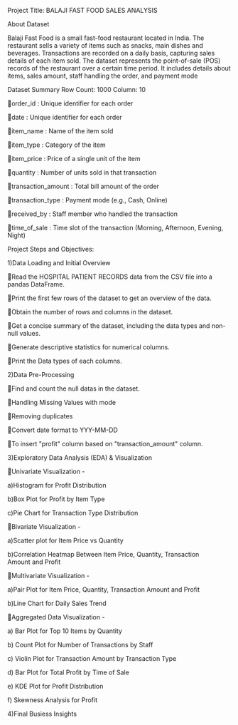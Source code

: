 Project Title: BALAJI FAST FOOD SALES ANALYSIS

About Dataset

Balaji Fast Food is a small fast-food restaurant located in India. The restaurant sells a variety of items such as snacks, main dishes and beverages. Transactions are recorded on a daily basis, capturing sales details of each item sold.
The dataset represents the point-of-sale (POS) records of the restaurant over a certain time period. It includes details about items, sales amount, staff handling the order, and payment mode

Dataset Summary
Row Count: 1000
Column: 10

order_id : Unique identifier for each order

date : Unique identifier for each order

item_name : Name of the item sold

item_type  : Category of the item

item_price  : Price of a single unit of the item

quantity  : Number of units sold in that transaction

transaction_amount  : Total bill amount of the order

transaction_type  : Payment mode (e.g., Cash, Online)

received_by  : Staff member who handled the transaction

time_of_sale : Time slot of the transaction (Morning, Afternoon, Evening, Night)

Project Steps and Objectives: 

1)Data Loading and Initial Overview

Read the HOSPITAL PATIENT RECORDS data from the CSV file into a pandas DataFrame.                   

Print the first few rows of the dataset to get an overview of the data. 

Obtain the number of rows and columns in the dataset. 

Get a concise summary of the dataset, including the data types and non-null values. 

Generate descriptive statistics for numerical columns. 

Print the Data types of each columns.

2)Data Pre-Processing

Find and count the null datas in the dataset.

Handling Missing Values with mode

Removing duplicates

Convert date format to YYY-MM-DD

To insert "profit" column based on "transaction_amount" column. 

3)Exploratory Data Analysis (EDA) & Visualization

Univariate Visualization - 


a)Histogram for Profit Distribution


b)Box Plot for Profit by Item Type


c)Pie Chart for Transaction Type Distribution

Bivariate Visualization - 


a)Scatter plot for Item Price vs Quantity


b)Correlation Heatmap Between Item Price, Quantity, Transaction Amount and Profit

Multivariate Visualization - 


a)Pair Plot for Item Price, Quantity, Transaction Amount and Profit


b)Line Chart for Daily Sales Trend


Aggregated Data Visualization - 


a) Bar Plot for Top 10 Items by Quantity


b) Count Plot for Number of Transactions by Staff


c)  Violin Plot for Transaction Amount by Transaction Type


d) Bar Plot for Total Profit by Time of Sale


e) KDE Plot for Profit Distribution


f)  Skewness Analysis for Profit


4)Final Busiess Insights

